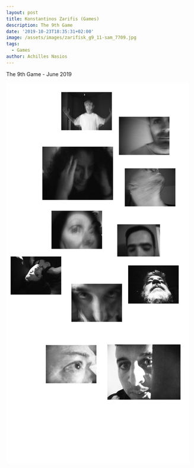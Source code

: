 ```yaml
---
layout: post
title: Konstantinos Zarifis (Games)
description: The 9th Game
date: '2019-10-23T18:35:31+02:00'
image: /assets/images/zarifisk_g9_11-sam_7709.jpg
tags:
  - Games
author: Achilles Nasios
---
```

The 9th Game - June 2019

![](/assets/images/zarifisk_g9_pres.jpg#full)
